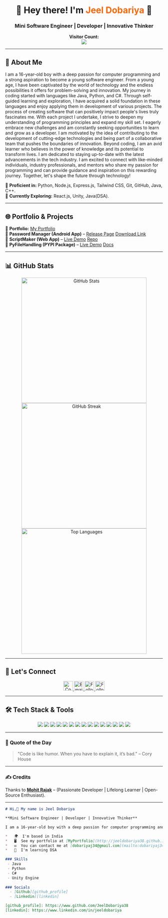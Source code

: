 <h1 align="center">🚀 Hey there! I'm <span style="color:#ff6600">Jeel Dobariya</span> 👋</h1>
<h3 align="center">Mini Software Engineer | Developer | Innovative Thinker</h3>

<p align="center">
    <b>Visitor Count:</b><br>
    <img src="https://profile-counter.glitch.me/JeelDobariya38/count.svg"/>
</p>

---

## 🚀 **About Me**

I am a 16-year-old boy with a deep passion for computer programming and a strong aspiration to become a young software engineer. From a young age, I have been captivated by the world of technology and the endless possibilities it offers for problem-solving and innovation. My journey in coding started with languages like Java, Python, and C#. Through self-guided learning and exploration, I have acquired a solid foundation in these languages and enjoy applying them in development of various projects. The process of creating software that can positively impact people's lives truly fascinates me. With each project I undertake, I strive to deepen my understanding of programming principles and expand my skill set. I eagerly embrace new challenges and am constantly seeking opportunities to learn and grow as a developer. I am motivated by the idea of contributing to the development of cutting-edge technologies and being part of a collaborative team that pushes the boundaries of innovation. Beyond coding, I am an avid learner who believes in the power of knowledge and its potential to transform lives. I am dedicated to staying up-to-date with the latest advancements in the tech industry. I am excited to connect with like-minded individuals, industry professionals, and mentors who share my passion for programming and can provide guidance and inspiration on this rewarding journey. Together, let's shape the future through technology!

🔹 **Proficient in:** Python, Node.js, Express.js, Tailwind CSS, Git, GitHub, Java, C++.<br>
🔹 **Currently Exploring:** React.js, Unity, Java(DSA).<br>

---

## 🌐 **Portfolio & Projects**

🔗 **Portfolio:** [My Portfolio](https://jeeldobariya38.github.io/Personal-Portfolio/)  
📌 **Password Manager (Android App)** – [Release Page](https://github.com/JeelDobariya38/password-manager/releases) [Download Link](https://github.com/JeelDobariya38/password-manager/releases/download/v0.1.0/password-manager-app-universal-release.apk)  
🏡 **ScriptMaker (Web App)** – [Live Demo](https://jeeldobariya38.github.io/ScriptMaker/) [Repo](https://github.com/JeelDobariya38/ScriptMaker/)  
💬 **PyFileHandling (PYPI Package)** – [Live Demo](https://jeeldobariya38.github.io/PyFileHandling/) [Docs](https://pypi.org/project/pyfilehandling/)  

---

## 📊 **GitHub Stats**

<p align="center">
    <img src="https://github-readme-stats.vercel.app/api?username=JeelDobariya38&show_icons=true&theme=radical" width="400px" alt="GitHub Stats">
    <img src="https://github-readme-streak-stats.herokuapp.com/?user=JeelDobariya38&theme=radical" width="400px" alt="GitHub Streak">
    <img src="https://github-readme-stats.vercel.app/api/top-langs/?username=JeelDobariya38&layout=compact&theme=radical" width="400px" alt="Top Languages">
</p>

---

## 💬 **Let's Connect**

<p align="center">
  <a href="https://www.linkedin.com/in/jeeldobariya/">
    <img src="https://img.shields.io/badge/-LinkedIn-blue?style=for-the-badge&logo=Linkedin&logoColor=white" height="30" title="Connect on LinkedIn" />
  </a>
  <a href="mailto:dobariyaj34@gmail.com">
    <img src="https://img.shields.io/badge/-Gmail-c14438?style=for-the-badge&logo=Gmail&logoColor=white" height="30" title="Email me" />
  </a>
  <a href="https://www.instagram.com/jeel9582/">
    <img src="https://img.shields.io/badge/-Instagram-e4405f?style=for-the-badge&logo=instagram&logoColor=white" height="30" title="Follow on Instagram" />
  </a>
  <a href="https://github.com/JeelDobariya38">
    <img src="https://img.shields.io/github/followers/JeelDobariya38?label=GitHub&style=social" height="30" title="Follow on GitHub" />
  </a>
</p>

---

## 🛠️ **Tech Stack & Tools**

<p align="center">
  <img src="https://img.shields.io/badge/-Python-007396?style=for-the-badge&logo=python&logoColor=white" />
  <img src="https://img.shields.io/badge/-HTML5-E34F26?style=for-the-badge&logo=html5&logoColor=white" />
  <img src="https://img.shields.io/badge/-CSS3-1572B6?style=for-the-badge&logo=css3&logoColor=white" />
  <img src="https://img.shields.io/badge/-JavaScript-F7DF1E?style=for-the-badge&logo=javascript&logoColor=black" />
  <img src="https://img.shields.io/badge/-React-20232a?style=for-the-badge&logo=react&logoColor=61DAFB" />
  <img src="https://img.shields.io/badge/-Node.js-43853D?style=for-the-badge&logo=node.js&logoColor=white" />
  <img src="https://img.shields.io/badge/-Express.js-lightgray?style=for-the-badge&logo=express&logoColor=black" />
  <img src="https://img.shields.io/badge/-MongoDB-4ea94b?style=for-the-badge&logo=mongodb&logoColor=white" />
  <img src="https://img.shields.io/badge/-PostrgessSQL-4479A1?style=for-the-badge&logo=postgresql&logoColor=white" />
  <img src="https://img.shields.io/badge/-Java-007396?style=for-the-badge&logo=java&logoColor=white" />
  <img src="https://img.shields.io/badge/-TailwindCSS-38B2AC?style=for-the-badge&logo=tailwind-css&logoColor=white" />
  <img src="https://img.shields.io/badge/-Git-F05032?style=for-the-badge&logo=git&logoColor=white" />
  <img src="https://img.shields.io/badge/-GitHub-181717?style=for-the-badge&logo=github&logoColor=white" />
  <img src="https://img.shields.io/badge/-Vercel-000?style=for-the-badge&logo=vercel&logoColor=white" />
  <img src="https://img.shields.io/badge/-Unity-007396?style=for-the-badge&logo=unity&logoColor=white" />
</p>

---

### 📌 **Quote of the Day**

> "Code is like humor. When you have to explain it, it’s bad." – Cory House

---

### ✍️ **Credits**

Thanks to **[Mohit Rajak](https://github.com/Mohit-Rajak/Mohit-Rajak)** – (Passionate Developer | Lifelong Learner | Open-Source Enthusiast).

---

```md
# Hi,👋 My name is Jeel Dobariya

**Mini Software Engineer | Developer | Innovative Thinker**

I am a 16-year-old boy with a deep passion for computer programming and a strong aspiration to become a young software engineer. From a young age, I have been captivated by the world of technology and the endless possibilities it offers for problem-solving and innovation. My journey in coding started with languages like Java, Python, and C#. Through self-guided learning and exploration, I have acquired a solid foundation in these languages and enjoy applying them in development of various projects. The process of creating software that can positively impact people's lives truly fascinates me. With each project I undertake, I strive to deepen my understanding of programming principles and expand my skill set. I eagerly embrace new challenges and am constantly seeking opportunities to learn and grow as a developer. I am motivated by the idea of contributing to the development of cutting-edge technologies and being part of a collaborative team that pushes the boundaries of innovation. Beyond coding, I am an avid learner who believes in the power of knowledge and its potential to transform lives. I am dedicated to staying up-to-date with the latest advancements in the tech industry. I am excited to connect with like-minded individuals, industry professionals, and mentors who share my passion for programming and can provide guidance and inspiration on this rewarding journey. Together, let's shape the future through technology!

*   🌍  I'm based in India
*   🖥️  See my portfolio at [MyPortfolio](http://jeeldobariya38.github.io/Personal-Portfolio/)
*   ✉️  You can contact me at [dobariyaj34@gmail.com](mailto:dobariyaj34@gmail.com)
*   🧠  I'm learning DSA

### Skills 
 - Java
 - Python
 - C#
 - Unity Engine
                    
### Socials
  - [Github][github_profile]
  - [Linkedin][linkedin]

[github_profile]: https://www.github.com/JeelDobariya38
[linkedin]: https://www.linkedin.com/in/jeeldobariya
```
